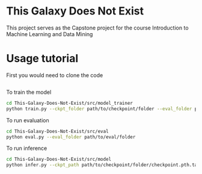 # This Galaxy Does Not Exist
This project serves as the Capstone project for the course Introduction to Machine Learning and Data Mining

# Usage tutorial
First you would need to clone the code
```bash

```

To train the model
```bash
cd This-Galaxy-Does-Not-Exist/src/model_trainer
python train.py --ckpt_folder path/to/checkpoint/folder --eval_folder path/to/eval/folder
```

To run evaluation
```bash
cd This-Galaxy-Does-Not-Exist/src/eval
python eval.py --eval_folder path/to/eval/folder
```

To run inference
```bash
cd This-Galaxy-Does-Not-Exist/src/model
python infer.py --ckpt_path path/to/checkpoint/folder/checkpoint.pth.tar --num_images 64 --where_to path/to/infer/image
```